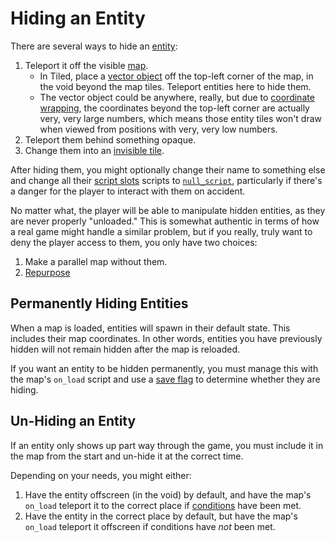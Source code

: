 # Hiding an Entity

There are several ways to hide an [entity](entities):

1. Teleport it off the visible [map](maps).
	- In Tiled, place a [vector object](vector_objects) off the top-left corner of the map, in the void beyond the map tiles. Teleport entities here to hide them.
	- The vector object could be anywhere, really, but due to [coordinate wrapping](vector_objects#coordinate-overflow), the coordinates beyond the top-left corner are actually very, very large numbers, which means those entity tiles won't draw when viewed from positions with very, very low numbers.
2. Teleport them behind something opaque.
3. Change them into an [invisible tile](entity_types#null-entity).

After hiding them, you might optionally change their name to something else and change all their [script slots](scripts#script-slots) scripts to [`null_script`](scripts#null-script), particularly if there's a danger for the player to interact with them on accident.

No matter what, the player will be able to manipulate hidden entities, as they are never properly "unloaded." This is somewhat authentic in terms of how a real game might handle a similar problem, but if you really, truly want to deny the player access to them, you only have two choices:

1. Make a parallel map without them.
2. [Repurpose](actors)

## Permanently Hiding Entities

When a map is loaded, entities will spawn in their default state. This includes their map coordinates. In other words, entities you have previously hidden will not remain hidden after the map is reloaded.

If you want an entity to be hidden permanently, you must manage this with the map's `on_load` script and use a [save flag](state#save-flags) to determine whether they are hiding.

## Un-Hiding an Entity

If an entity only shows up part way through the game, you must include it in the map from the start and un-hide it at the correct time.

Depending on your needs, you might either:

1. Have the entity offscreen (in the void) by default, and have the map's `on_load` teleport it to the correct place if [conditions](state#save-flags) have been met.
2. Have the entity in the correct place by default, but have the map's `on_load` teleport it offscreen if conditions have *not* been met.

